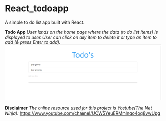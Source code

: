 # React_todoapp
A simple to do list app built with React.

**Todo App**
*User lands on the home page where the data (to do list items) is displayed to user. User can click on any item to delete it or type an item to add (& press Enter to add).*
![](https://github.com/kunknown/React_todoapp/blob/master/public/README%20content/todoapp.PNG)

**Disclaimer**
*The online resource used for this project is Youtube(The Net Ninja):* https://www.youtube.com/channel/UCW5YeuERMmlnqo4oq8vwUpg
